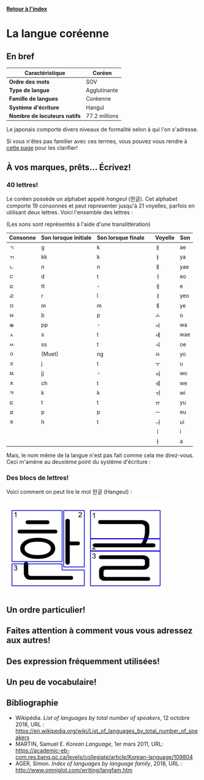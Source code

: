 [**Retour à l'index**](indexLangues.md)
# La langue coréenne

## En bref

| Caractéristique | Coréen |
|---|---|
| **Ordre des mots** | SOV |
| **Type de langue** | Agglutinante |
| **Famille de langues** | Coréenne |
| **Système d'écriture** | Hangul |
| **Nombre de locuteurs natifs** | 77.2 millions |

Le japonais comporte divers niveaux de formalité selon à qui l'on s'adresse.

Si vous n'êtes pas familier avec ces termes, vous pouvez vous rendre à [cette page](typologie.md) pour les clarifier!

## À vos marques, prêts... Écrivez!

### 40 lettres!

Le coréen possède un alphabet appelé *hangeul* (한글). Cet alphabet comporte 19 consonnes et peut representer jusqu'à 21 voyelles, parfois en utilisant deux lettres. Voici l'ensemble des lettres :

(Les sons sont représentés à l'aide d'une translittération)

|Consonne|Son lorsque initiale|Son lorsque finale||Voyelle|Son|
|-|-|-|-|-|-|
|ㄱ|g|k||ㅐ|ae|
|ㄲ|kk|k||ㅑ|ya
|ㄴ|n|n||ㅒ|yae|
|ㄷ|d|t||ㅓ|eo
|ㄸ|tt|-||ㅔ|e|
|ㄹ|r|l||ㅕ|yeo
|ㅁ|m|m||ㅖ|ye
|ㅂ|b|p||ㅗ|o
|ㅃ|pp|-||ㅘ|wa
|ㅅ|s|t||ㅙ|wae
|ㅆ|ss|t||ㅚ|oe
|ㅇ|(Muet)|ng||ㅛ|yo
|ㅈ|j|t||ㅜ|u
|ㅉ|jj|-||ㅝ|wo
|ㅊ|ch|t||ㅞ|we
|ㅋ|k|k||ㅟ|wi
|ㅌ|t|t||ㅠ|yu
|ㅍ|p|p||ㅡ|eu
|ㅎ|h|t||ㅢ|ui
|||||ㅣ|i
|||||ㅏ|a

Mais, le nom même de la langue n'est pas fait comme cela me direz-vous. Ceci m'amène au deuxième point du système d'écriture : 

### Des blocs de lettres!

Voici comment on peut lire le mot 한글 (Hangeul) : 

![Hangeul](Hangeul.jpg)

## Un ordre particulier!

## Faites attention à comment vous vous adressez aux autres!

## Des expression fréquemment utilisées!

## Un peu de vocabulaire!

## Bibliographie

- Wikipédia. *List of languages by total number of speakers*, 12 octobre 2018, URL : https://en.wikipedia.org/wiki/List_of_languages_by_total_number_of_speakers
- MARTIN, Samuel E. *Korean Language*, 1er mars 2011, URL: https://academic-eb-com.res.banq.qc.ca/levels/collegiate/article/Korean-language/109804
- AGER, Simon. *Index of languages by language family*, 2018, URL : http://www.omniglot.com/writing/langfam.htm
